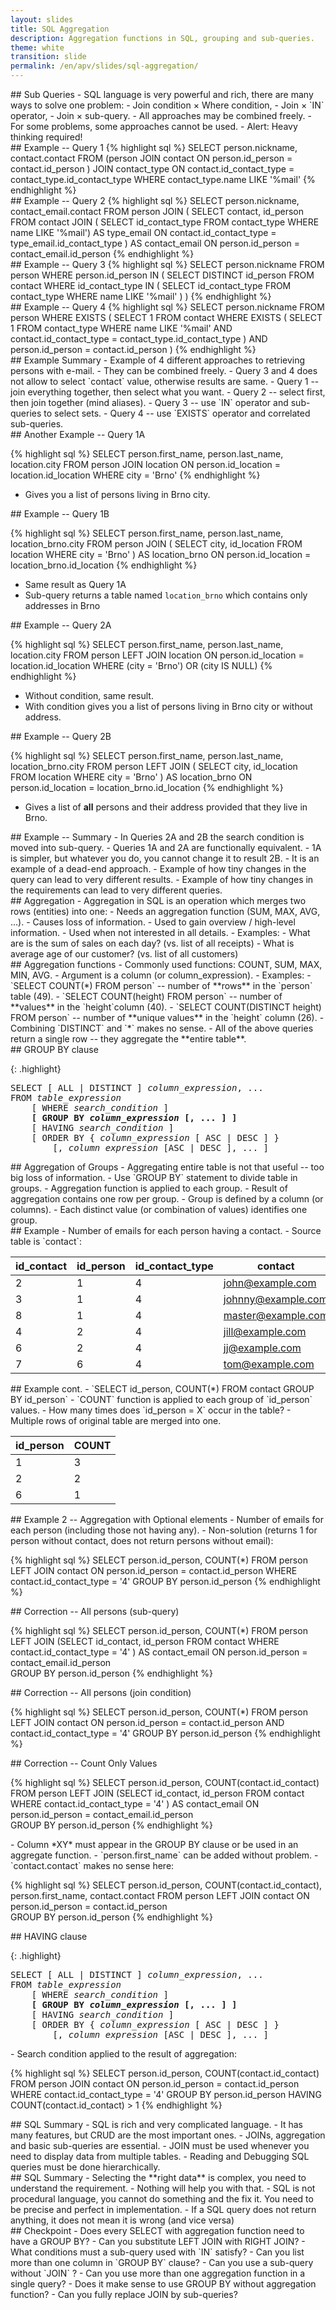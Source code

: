 ```yaml
---
layout: slides
title: SQL Aggregation
description: Aggregation functions in SQL, grouping and sub-queries. 
theme: white
transition: slide
permalink: /en/apv/slides/sql-aggregation/
---
```


<section markdown='1'>
## Sub Queries
- SQL language is very powerful and rich, there are many ways to solve one problem:
    - Join condition × Where condition,
    - Join × `IN` operator,
    - Join × sub-query.
- All approaches may be combined freely.
- For some problems, some approaches cannot be used.
- Alert: Heavy thinking required!
</section>

<section markdown='1'>
## Example -- Query 1
{% highlight sql %}
SELECT person.nickname, contact.contact
FROM 
  (person JOIN contact 
    ON person.id_person = contact.id_person
  ) JOIN contact_type 
	ON contact.id_contact_type = 
      contact_type.id_contact_type
WHERE 
  contact_type.name LIKE '%mail'
{% endhighlight %}
</section>

<section markdown='1'>
## Example -- Query 2
{% highlight sql %}
SELECT person.nickname, contact_email.contact
FROM 
  person JOIN (
    SELECT contact, id_person FROM 
      contact JOIN (
        SELECT id_contact_type FROM 
          contact_type
        WHERE name LIKE '%mail') AS type_email 
      ON contact.id_contact_type = type_email.id_contact_type
  ) AS contact_email
  ON person.id_person = contact_email.id_person
{% endhighlight %}
</section>

<section markdown='1'>
## Example -- Query 3
{% highlight sql %}
SELECT person.nickname FROM person 
  WHERE person.id_person IN (
	SELECT DISTINCT id_person FROM contact 
	WHERE id_contact_type IN (
	  SELECT id_contact_type FROM contact_type 
	  WHERE name LIKE '%mail'
	)
)
{% endhighlight %}
</section>

<section markdown='1'>
## Example -- Query 4
{% highlight sql %}
SELECT person.nickname
FROM person 
WHERE EXISTS (
  SELECT 1 FROM 
    contact 
  WHERE EXISTS (
    SELECT 1 FROM 
      contact_type
    WHERE name LIKE '%mail' AND
      contact.id_contact_type = contact_type.id_contact_type 
  ) AND person.id_person = contact.id_person
)
{% endhighlight %}
</section>

<section markdown='1'>
## Example Summary
- Example of 4 different approaches to retrieving persons with e-mail. 
    - They can be combined freely.
- Query 3 and 4 does not allow to select `contact` value, otherwise results are same.
- Query 1 -- join everything together, then select what you want.
- Query 2 -- select first, then join together (mind aliases).
- Query 3 -- use `IN` operator and sub-queries to select sets.
- Query 4 -- use `EXISTS` operator and correlated sub-queries.  
</section>

<section markdown='1'>
## Another Example -- Query 1A

{% highlight sql %}
SELECT person.first_name, person.last_name, 
  location.city
FROM 
  person JOIN location 
    ON person.id_location = location.id_location
WHERE city = 'Brno'
{% endhighlight %}

- Gives you a list of persons living in Brno city.
</section>

<section markdown='1'>
## Example -- Query 1B

{% highlight sql %}
SELECT person.first_name, person.last_name, 
  location_brno.city
FROM person
  JOIN (
    SELECT city, id_location 
	  FROM location
	  WHERE city = 'Brno'
  ) AS location_brno
ON person.id_location = location_brno.id_location
{% endhighlight %}

- Same result as Query 1A
- Sub-query returns a table named `location_brno` which contains only addresses in Brno
</section>

<section markdown='1'>
## Example -- Query 2A

{% highlight sql %}
SELECT person.first_name, person.last_name, 
  location.city
FROM 
  person LEFT JOIN location 
  ON person.id_location = location.id_location
WHERE (city = 'Brno') OR (city IS NULL)
{% endhighlight %}

- Without condition, same result.
- With condition gives you a list of persons living in Brno city or without address.
</section>

<section markdown='1'>
## Example -- Query 2B

{% highlight sql %}
SELECT person.first_name, person.last_name, 
  location_brno.city
FROM person
  LEFT JOIN (
    SELECT city, id_location 
  FROM location
    WHERE city = 'Brno'
  ) AS location_brno
ON person.id_location = location_brno.id_location
{% endhighlight %}

- Gives a list of **all** persons and their address provided that they live in Brno.
</section>

<section markdown='1'>
## Example -- Summary
- In Queries 2A and 2B the search condition is moved into sub-query.     
- Queries 1A and 2A are functionally equivalent.
    - 1A is simpler, but whatever you do, you cannot change it to result 2B.
    - It is an example of a dead-end approach.
- Example of how tiny changes in the query can lead to very different results.
- Example of how tiny changes in the requirements can lead to very different queries.
</section>

<section markdown='1'>
## Aggregation
- Aggregation in SQL is an operation which merges two rows (entities) into one:
    - Needs an aggregation function (SUM, MAX, AVG, ...).
    - Causes loss of information.
- Used to gain overview / high-level information.    
- Used when not interested in all details.
- Examples:
    - What are is the sum of sales on each day? (vs. list of all receipts)
    - What is average age of our customer? (vs. list of all customers)
</section>

<section markdown='1'>
## Aggregation functions
- Commonly used functions: COUNT, SUM, MAX, MIN, AVG.
- Argument is a column (or column_expression).
- Examples:
    - `SELECT COUNT(*) FROM person` -- number of **rows** in the `person` table (49).
    - `SELECT COUNT(height) FROM person` -- number of **values** in the `height`column (40).
    - `SELECT COUNT(DISTINCT height) FROM person` -- number of **unique values** in the `height` column (26).
    - Combining `DISTINCT` and `*` makes no sense.
- All of the above queries return a single row -- they aggregate the **entire table**.    
</section>

<section markdown='1'>
## GROUP BY clause

{: .highlight}
<pre>
SELECT [ ALL | DISTINCT ] <em>column_expression</em>, ... 
FROM <em>table_expression</em> 
    [ WHERE <em>search_condition</em> ]
    <strong>[ GROUP BY <em>column_expression</em> [, ... ] ]</strong>
    [ HAVING <em>search_condition</em> ]  
    [ ORDER BY { <em>column_expression</em> [ ASC | DESC ] }
        [, <em>column_expression</em> [ASC | DESC ], ... ]
</pre>
</section>

<section markdown='1'>
## Aggregation of Groups
- Aggregating entire table is not that useful -- too big loss of information.
- Use `GROUP BY` statement to divide table in groups.
    - Aggregation function is applied to each group.
    - Result of aggregation contains one row per group.
    - Group is defined by a column (or columns).
    - Each distinct value (or combination of values) identifies one group.
</section>

<section markdown='1'>
## Example 
- Number of emails for each person having a contact.
- Source table is `contact`:

| id\_contact | id\_person | id\_contact\_type | contact        |
|------------|-----------|-----------------|--------------------|
| 2          | 1         | 4               | john@example.com   |
| 3          | 1         | 4               | johnny@example.com |
| 8          | 1         | 4               | master@example.com |
| 4          | 2         | 4               | jill@example.com   |
| 6          | 2         | 4               | jj@example.com     |
| 7          | 6         | 4               | tom@example.com    |

</section>

<section markdown='1'>
## Example cont.
- `SELECT id_person, COUNT(*) FROM contact GROUP BY id_person`
- `COUNT` function is applied to each group of `id_person` values.
    - How many times does `id_person = X` occur in the table?
    - Multiple rows of original table are merged into one. 

| id\_person | COUNT |
|-----------|-------|
| 1         | 3     |
| 2         | 2     |
| 6         | 1     |

</section>

<section markdown='1'>
## Example 2 -- Aggregation with Optional elements
- Number of emails for each person (including those not having any).
- Non-solution (returns 1 for person without contact, does not return persons without email):

{% highlight sql %}
SELECT person.id_person, COUNT(*) 
    FROM person LEFT JOIN contact
    ON person.id_person = contact.id_person
WHERE contact.id_contact_type = '4' 
GROUP BY person.id_person
{% endhighlight %}
</section>

<section markdown='1'>
## Correction -- All persons (sub-query)

{% highlight sql %}
SELECT person.id_person, COUNT(*) 
FROM person LEFT JOIN 
    (SELECT id_contact, id_person FROM contact 
    WHERE contact.id_contact_type = '4'
    ) AS contact_email
  ON person.id_person = contact_email.id_person  
GROUP BY person.id_person
{% endhighlight %}
</section>

<section markdown='1'>
## Correction -- All persons (join condition)

{% highlight sql %}
SELECT person.id_person, COUNT(*) 
  FROM person LEFT JOIN contact
  ON person.id_person = contact.id_person 
    AND contact.id_contact_type = '4' 
GROUP BY person.id_person
{% endhighlight %}
</section>

<section markdown='1'>
## Correction -- Count Only Values

{% highlight sql %}
SELECT person.id_person, 
  COUNT(contact.id_contact) 
FROM person LEFT JOIN 
    (SELECT id_contact, id_person FROM contact 
    WHERE contact.id_contact_type = '4'
    ) AS contact_email
  ON person.id_person = contact_email.id_person  
GROUP BY person.id_person
{% endhighlight %}
</section>


<section markdown='1'>
- Column *XY* must appear in the GROUP BY clause or be used in an aggregate function.
- `person.first_name` can be added without problem.
- `contact.contact` makes no sense here:

{% highlight sql %}
SELECT person.id_person, COUNT(contact.id_contact), 
  person.first_name, contact.contact
FROM person LEFT JOIN contact
  ON person.id_person = contact.id_person  
GROUP BY person.id_person
{% endhighlight %}
</section>

<section markdown='1'>
## HAVING clause

{: .highlight}
<pre>
SELECT [ ALL | DISTINCT ] <em>column_expression</em>, ... 
FROM <em>table_expression</em> 
    [ WHERE <em>search_condition</em> ]
    <strong>[ GROUP BY <em>column_expression</em> [, ... ] ]</strong>
    [ HAVING <em>search_condition</em> ]  
    [ ORDER BY { <em>column_expression</em> [ ASC | DESC ] }
        [, <em>column_expression</em> [ASC | DESC ], ... ]
</pre>
</section>

<section markdown='1'>
- Search condition applied to the result of aggregation:

{% highlight sql %}
SELECT person.id_person, COUNT(contact.id_contact) 
    FROM person JOIN contact
    ON person.id_person = contact.id_person
WHERE contact.id_contact_type = '4' 
GROUP BY person.id_person
HAVING COUNT(contact.id_contact) > 1
{% endhighlight %}
</section>

<section markdown='1'>
## SQL Summary
- SQL is rich and very complicated language.
- It has many features, but CRUD are the most important ones.
- JOINs, aggregation and basic sub-queries are essential.
- JOIN must be used whenever you need to display data from multiple tables.
- Reading and Debugging SQL queries must be done hierarchically.
</section>

<section markdown='1'>
## SQL Summary
- Selecting the **right data** is complex, you need to understand the requirement.
    - Nothing will help you with that.
    - SQL is not procedural language, you cannot do something and the fix it. You 
    need to be precise and perfect in implementation.
- If a SQL query does not return anything, it does not mean it is wrong (and vice versa) 
</section>

<section markdown='1'>
## Checkpoint
- Does every SELECT with aggregation function need to have a GROUP BY?
- Can you substitute LEFT JOIN with RIGHT JOIN?
- What conditions must a sub-query used with `IN` satisfy?
- Can you list more than one column in `GROUP BY` clause?
- Can you use a sub-query without `JOIN` ?
- Can you use more than one aggregation function in a single query? 
- Does it make sense to use GROUP BY without aggregation function?
- Can you fully replace JOIN by sub-queries?
</section>
